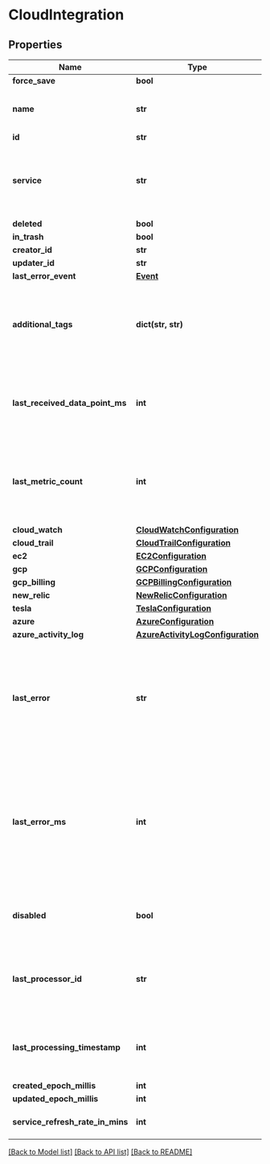 # CloudIntegration

## Properties
Name | Type | Description | Notes
------------ | ------------- | ------------- | -------------
**force_save** | **bool** |  | [optional] 
**name** | **str** | The human-readable name of this integration | 
**id** | **str** |  | [optional] 
**service** | **str** | A value denoting which cloud service this integration integrates with | 
**deleted** | **bool** |  | [optional] 
**in_trash** | **bool** |  | [optional] 
**creator_id** | **str** |  | [optional] 
**updater_id** | **str** |  | [optional] 
**last_error_event** | [**Event**](Event.md) |  | [optional] 
**additional_tags** | **dict(str, str)** | A list of point tag key-values to add to every point ingested using this integration | [optional] 
**last_received_data_point_ms** | **int** | Time that this integration last received a data point, in epoch millis | [optional] 
**last_metric_count** | **int** | Number of metrics / events ingested by this integration the last time it ran | [optional] 
**cloud_watch** | [**CloudWatchConfiguration**](CloudWatchConfiguration.md) |  | [optional] 
**cloud_trail** | [**CloudTrailConfiguration**](CloudTrailConfiguration.md) |  | [optional] 
**ec2** | [**EC2Configuration**](EC2Configuration.md) |  | [optional] 
**gcp** | [**GCPConfiguration**](GCPConfiguration.md) |  | [optional] 
**gcp_billing** | [**GCPBillingConfiguration**](GCPBillingConfiguration.md) |  | [optional] 
**new_relic** | [**NewRelicConfiguration**](NewRelicConfiguration.md) |  | [optional] 
**tesla** | [**TeslaConfiguration**](TeslaConfiguration.md) |  | [optional] 
**azure** | [**AzureConfiguration**](AzureConfiguration.md) |  | [optional] 
**azure_activity_log** | [**AzureActivityLogConfiguration**](AzureActivityLogConfiguration.md) |  | [optional] 
**last_error** | **str** | Digest of the last error encountered by Wavefront servers when fetching data using this integration | [optional] 
**last_error_ms** | **int** | Time, in epoch millis, of the last error encountered by Wavefront servers when fetching data using this integration | [optional] 
**disabled** | **bool** | True when an aws credential failed to authenticate. | [optional] 
**last_processor_id** | **str** | Opaque id of the last Wavefront integrations service to act on this integration | [optional] 
**last_processing_timestamp** | **int** | Time, in epoch millis, that this integration was last processed | [optional] 
**created_epoch_millis** | **int** |  | [optional] 
**updated_epoch_millis** | **int** |  | [optional] 
**service_refresh_rate_in_mins** | **int** | Service refresh rate in minutes. | [optional] 

[[Back to Model list]](../README.md#documentation-for-models) [[Back to API list]](../README.md#documentation-for-api-endpoints) [[Back to README]](../README.md)


